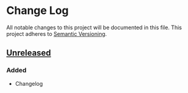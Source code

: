 # Change Log
All notable changes to this project will be documented in this file.
This project adheres to [Semantic Versioning](http://semver.org/).

## [Unreleased]
### Added
- Changelog


[Unreleased]: https://github.com/smartive/proc-that/tree/develop
